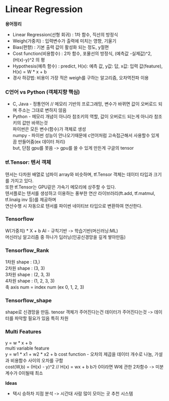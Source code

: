 # Linear Regression

**용어정리**   
* Linear Regression(선형 회귀) : 1차 함수, 직선의 방정식
* Weigh(가중치) : 입력변수가 출력에 미치는 영향, 기울기
* Bias(편향) : 기본 출력 값이 활성화 되는 정도, y절편
* Cost function(비용함수) : 2차 함수, 포물선의 방정식, (예측값 -실제값)^2, (H(x)-y)^2 의 평
* Hypothesis(예측 함수) : predict, H(x): 예측 값, y값: 답, x값: 입력 값(feature), H(x) = W * x + b
* 경사 하강법: 비용이 가장 적은 weigh를 구하는 알고리즘, 오차역전파 이용

### C언어 vs Python (객체지향 핵심)
* C, Java - 정통언어 // 메모리 기반의 프로그래밍, 변수가 바뀌면 값이 오버로드 되며 주소는 그대로 변하지 않음
* Python - 메모리 개념이 아니라 참조키의 역할, 값이 오버로드 되는게 아니라 참조키의 값만 바뀌는것<br>
파이썬은 모든 변수(함수)가 객체로 생성   
numpy - 파이썬 성능이 안나오기때문에 c언어처럼 고속접근해서 사용할수 있게 끔 만들어줌(ex 데이터 처리)  
but, 단점 gpu를 못씀 -> gpu를 쓸 수 있게 만든게 구글의 tensor

### tf.Tensor: 텐서 객체
텐서는 다차원 배열로 넘파이 array와 비슷하며, tf.Tensor 객체는 데이터 타입과 크기를 가지고 있다.<br>
또한 tf.Tensor는 GPU같은 가속기 메모리에 상주할 수 있다.<br>
텐서플로는 텐서를 생성하고 이용하는 풍부한 연산 라이브러리(ft.add, tf.matmul, tf.linalg inv 등)를 제공하며<br>
연산수행 시 자동으로 텐서를 파이썬 네이티브 타입으로 변환하여 연산한다.

### Tensorflow
W(가중치) * X + b
AI - 규칙기반 -> 학습기반(머신러닝:ML)<br>머신러닝 알고리즘 중 하나가 딥러닝(인공신경망을 깊게 쌓아만듬)

### Tensorflow_Rank
1차원 shape : (3,)  
2차원 shape : (3, 3)  
3차원 shape : (2, 3, 3)  
4차원 shape : (1, 2, 3, 3)  
축 axis num = index num (ex 0, 1, 2, 3)  

### Tensorflow_shape
shape로 신경망을 만듬.
tenosr 객체가 주어진다는건 데이터가 주어진다는것 -> 데이터를 파악할 필요가 있음 특히 차원

### Multi Features
y = w * x + b  
multi variable feature  
y = w1 * x1 + w2 * x2 + b
cost function - 오차의 제곱을 데이터 개수로 나눔, 가설과 비용함수 사이의 오차를 구함  
cost(W,b) = (H(x) - y)^2 // H(x) = wx + b
b가 0이라면 W에 관한 2차함수 -> 미분계수가 0이될때 최소

**Ideas**<br>
- 택시 승하차 지점 분석 -> 시간대 사람 많이 모이는 곳 추천 시스템
